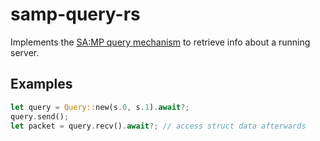 # samp-query-rs

Implements the [SA:MP query mechanism](https://wiki.sa-mp.com/wiki/Query_Mechanism) to retrieve info about a running server.

## Examples

```rs
let query = Query::new(s.0, s.1).await?;
query.send();
let packet = query.recv().await?; // access struct data afterwards
```

